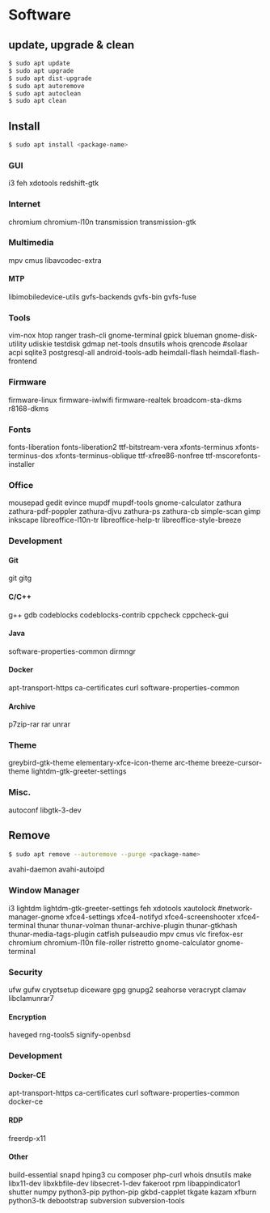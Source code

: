 # Software

## update, upgrade & clean

```bash
$ sudo apt update
$ sudo apt upgrade
$ sudo apt dist-upgrade
$ sudo apt autoremove
$ sudo apt autoclean
$ sudo apt clean
```

## Install

```bash
$ sudo apt install <package-name>
```

### GUI
i3 feh xdotools
redshift-gtk

### Internet
chromium chromium-l10n
transmission
transmission-gtk

### Multimedia
mpv cmus
libavcodec-extra

#### MTP
libimobiledevice-utils
gvfs-backends
gvfs-bin
gvfs-fuse

### Tools
vim-nox
htop
ranger
trash-cli
gnome-terminal
gpick
blueman
gnome-disk-utility
udiskie
testdisk
gdmap
net-tools
dnsutils
whois
qrencode
#solaar
acpi
sqlite3
postgresql-all
android-tools-adb
heimdall-flash
heimdall-flash-frontend

### Firmware
firmware-linux firmware-iwlwifi
firmware-realtek
broadcom-sta-dkms
r8168-dkms

### Fonts
fonts-liberation fonts-liberation2 ttf-bitstream-vera
xfonts-terminus xfonts-terminus-dos xfonts-terminus-oblique
ttf-xfree86-nonfree
ttf-mscorefonts-installer

### Office
mousepad
gedit
evince
mupdf
mupdf-tools
gnome-calculator
zathura zathura-pdf-poppler zathura-djvu zathura-ps zathura-cb
simple-scan
gimp
inkscape
libreoffice-l10n-tr
libreoffice-help-tr
libreoffice-style-breeze

### Development

#### Git
git gitg

#### C/C++
g++
gdb
codeblocks
codeblocks-contrib
cppcheck
cppcheck-gui

#### Java
software-properties-common
dirmngr

#### Docker
apt-transport-https
ca-certificates
curl
software-properties-common

#### Archive
p7zip-rar rar unrar

### Theme
greybird-gtk-theme
elementary-xfce-icon-theme
arc-theme
breeze-cursor-theme
lightdm-gtk-greeter-settings

### Misc.
autoconf
libgtk-3-dev

## Remove

```bash
$ sudo apt remove --autoremove --purge <package-name>
```

avahi-daemon
avahi-autoipd

### Window Manager
i3 lightdm lightdm-gtk-greeter-settings
feh xdotools xautolock
#network-manager-gnome
xfce4-settings
xfce4-notifyd
xfce4-screenshooter
xfce4-terminal
thunar
thunar-volman
thunar-archive-plugin
thunar-gtkhash
thunar-media-tags-plugin
catfish
pulseaudio
mpv cmus
vlc
firefox-esr
chromium chromium-l10n
file-roller
ristretto
gnome-calculator
gnome-terminal

### Security
ufw gufw
cryptsetup
diceware
gpg gnupg2
seahorse
veracrypt
clamav
libclamunrar7

#### Encryption
haveged
rng-tools5
signify-openbsd

### Development

#### Docker-CE
apt-transport-https
ca-certificates
curl
software-properties-common
docker-ce

#### RDP
freerdp-x11

#### Other
build-essential
snapd
hping3
cu
composer
php-curl
whois
dnsutils
make
libx11-dev libxkbfile-dev libsecret-1-dev
fakeroot
rpm
libappindicator1
shutter
numpy
python3-pip
python-pip
gkbd-capplet
tkgate
kazam
xfburn
python3-tk
debootstrap
subversion
subversion-tools

